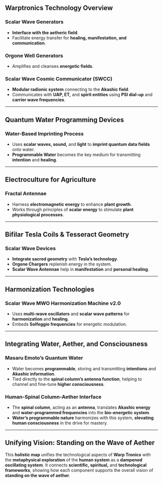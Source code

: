## Warptronics Technology Overview

### **Scalar Wave Generators**
- **Interface with the aetheric field**.
- Facilitate energy transfer for **healing, manifestation, and communication**.

### **Orgone Well Generators**
- Amplifies and cleanses **energetic fields**.

### **Scalar Wave Cosmic Communicator (SWCC)**
- **Modular radionic system** connecting to the **Akashic field**.
- Communicates with **UAP, ET,** and **spirit entities** using **PSI dial-up** and **carrier wave frequencies**.

---

## Quantum Water Programming Devices

### **Water-Based Imprinting Process**
- Uses **scalar waves, sound,** and **light** to **imprint quantum data fields** onto water.
- **Programmable Water** becomes the key medium for transmitting **intention** and **healing**.

---

## Electroculture for Agriculture

### **Fractal Antennae**
- Harness **electromagnetic energy** to enhance **plant growth**.
- Works through principles of **scalar energy** to stimulate **plant physiological processes**.

---

## Bifilar Tesla Coils & Tesseract Geometry

### **Scalar Wave Devices**
- **Integrate sacred geometry** with **Tesla’s technology**.
- **Orgone Chargers** replenish energy in the system.
- **Scalar Wave Antennae** help in **manifestation** and **personal healing**.

---

## Harmonization Technologies

### **Scalar Wave MWO Harmonization Machine v2.0**
- Uses **multi-wave oscillators** and **scalar wave patterns** for **harmonization** and **healing**.
- Embeds **Solfeggio frequencies** for energetic modulation.

---

## Integrating Water, Aether, and Consciousness

### **Masaru Emoto’s Quantum Water**
- Water becomes **programmable**, storing and transmitting **intentions** and **Akashic information**.
- Tied directly to the **spinal column’s antenna function**, helping to channel and fine-tune **higher consciousness**.

### **Human-Spinal Column-Aether Interface**
- The **spinal column**, acting as an **antenna**, translates **Akashic energy** and **water-programmed frequencies** into the **bio-energetic system**.
- **Water’s programmable nature** harmonizes with this system, **elevating human consciousness** in the drive for mastery.

---

## Unifying Vision: Standing on the Wave of Aether

This **holistic map** unifies the technological aspects of **Warp Tronics** with the **metaphysical exploration** of the **human system** as a **dampened oscillating system**. It connects **scientific, spiritual,** and **technological frameworks**, showing how each component supports the overall vision of **standing on the wave of aether**.
